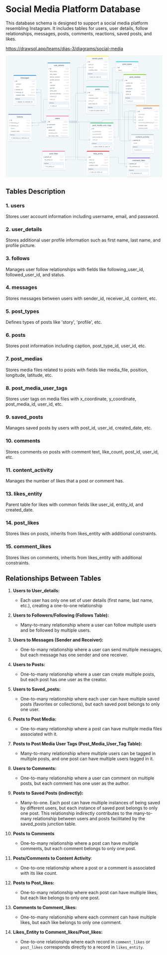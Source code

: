 # Social Media Platform Database

This database schema is designed to support a social media platform resembling Instagram. It includes tables for users, user details, follow relationships, messages, posts, comments, reactions, saved posts, and likes.

https://drawsql.app/teams/dias-3/diagrams/social-media

![alt text](db_diagram.png)

## Tables Description

### 1. users

Stores user account information including username, email, and password.

### 2. user_details

Stores additional user profile information such as first name, last name, and profile picture.

### 3. follows

Manages user follow relationships with fields like following_user_id, followed_user_id, and status.

### 4. messages

Stores messages between users with sender_id, receiver_id, content, etc.

### 5. post_types

Defines types of posts like 'story', 'profile', etc.

### 6. posts

Stores post information including caption, post_type_id, user_id, etc.

### 7. post_medias

Stores media files related to posts with fields like media_file, position, longitude, latitude, etc.

### 8. post_media_user_tags

Stores user tags on media files with x_coordinate, y_coordinate, post_media_id, user_id, etc.

### 9. saved_posts

Manages saved posts by users with post_id, user_id, created_date, etc.

### 10. comments

Stores comments on posts with comment text, like_count, post_id, user_id, etc.

### 11. content_activity

Manages the number of likes that a post or comment has.

### 13. likes_entity

Parent table for likes with common fields like user_id, entity_id, and created_date.

### 14. post_likes

Stores likes on posts, inherits from likes_entity with additional constraints.

### 15. comment_likes

Stores likes on comments, inherits from likes_entity with additional constraints.

## Relationships Between Tables

1. **Users to User_details:**

   - Each user has only one set of user details (first name, last name, etc.), creating a one-to-one relationship

2. **Users to Followers/Following (Follows Table):**

   - Many-to-many relationship where a user can follow multiple users and be followed by multiple users.

3. **Users to Messages (Sender and Receiver):**

   - One-to-many relationship where a user can send multiple messages, but each message has one sender and one receiver.

4. **Users to Posts:**

   - One-to-many relationship where a user can create multiple posts, but each post has one user as the creator.

5. **Users to Saved_posts:**

   - One-to-many relationship where each user can have multiple saved posts (favorites or collections), but each saved post belongs to only one user.

6. **Posts to Post Media:**

   - One-to-many relationship where a post can have multiple media files associated with it.

7. **Posts to Post Media User Tags (Post_Media_User_Tag Table):**

   - Many-to-many relationship where multiple users can be tagged in multiple posts, and one post can have multiple users tagged in it.

8. **Users to Comments:**

   - One-to-many relationship where a user can comment on multiple posts, but each comment has one user as the author.

9. **Posts to Saved Posts (indirectly):**

   - Many-to-one. Each post can have multiple instances of being saved by different users, but each instance of saved post belongs to only one post. This relationship indirectly contributes to the many-to-many relationship between users and posts facilitated by the saved_posts junction table.

10. **Posts to Comments**

    - One-to-many relationship where a post can have multiple comments, but each comment belongs to only one post.

11. **Posts/Comments to Content Activity**:

    - One-to-one relationship where a post or a comment is associated with its like count.

12. **Posts to Post_likes:**

    - One-to-many relationship where each post can have multiple likes, but each like belongs to only one post.

13. **Comments to Comment_likes:**

    - One-to-many relationship where each comment can have multiple likes, but each like belongs to only one comment.

14. **Likes_Entity to Comment_likes/Post_likes:**
    - One-to-one relationship where each record in `comment_likes` or `post_likes` corresponds directly to a record in `likes_entity`.
